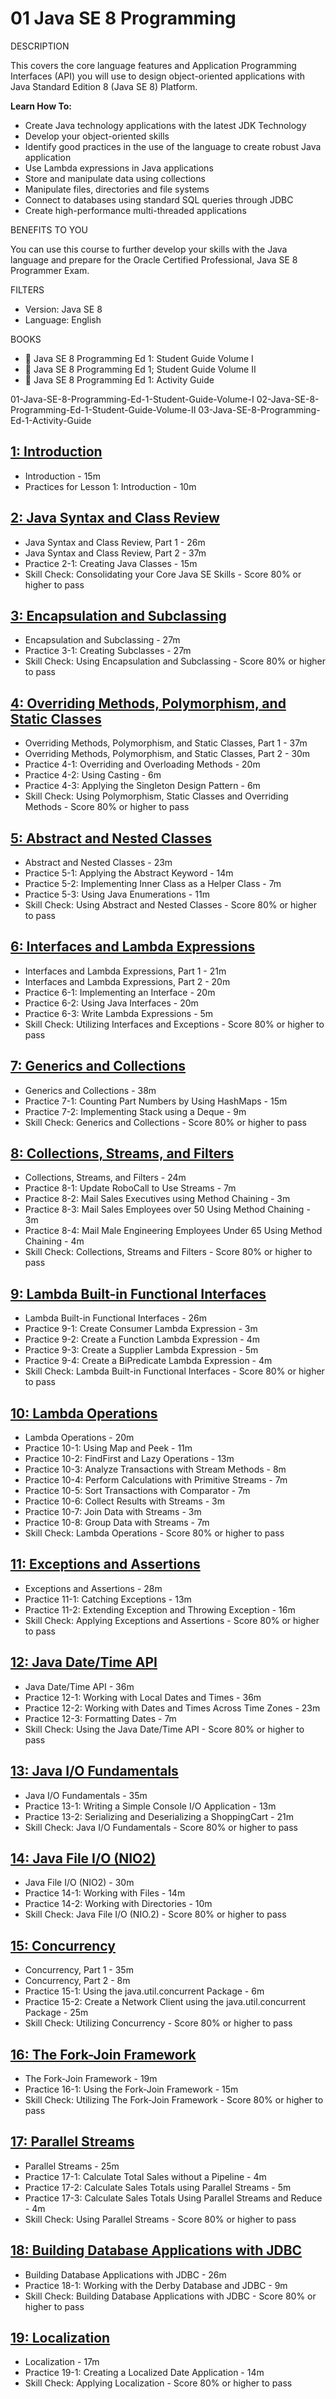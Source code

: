 # 01 Java SE 8 Programming

DESCRIPTION

This covers the core language features and Application Programming Interfaces (API) you will use to design object-oriented applications with Java Standard Edition 8 (Java SE 8) Platform.

**Learn How To:**

* Create Java technology applications with the latest JDK Technology
* Develop your object-oriented skills
* Identify good practices in the use of the language to create robust Java application
* Use Lambda expressions in Java applications
* Store and manipulate data using collections
* Manipulate files, directories and file systems
* Connect to databases using standard SQL queries through JDBC
* Create high-performance multi-threaded applications

BENEFITS TO YOU

You can use this course to further develop your skills with the Java language and prepare for the Oracle Certified Professional, Java SE 8 Programmer Exam.

FILTERS

* Version: Java SE 8
* Language: English

BOOKS

* 📕 Java SE 8 Programming Ed 1: Student Guide Volume I
* 📕 Java SE 8 Programming Ed 1; Student Guide Volume II
* 📕 Java SE 8 Programming Ed 1: Activity Guide

01-Java-SE-8-Programming-Ed-1-Student-Guide-Volume-I
02-Java-SE-8-Programming-Ed-1-Student-Guide-Volume-II
03-Java-SE-8-Programming-Ed-1-Activity-Guide


## [1: Introduction](01-Java-SE-8-Programming/01-Introduction.md)

   * Introduction - 15m
   * Practices for Lesson 1: Introduction - 10m

## [2: Java Syntax and Class Review](01-Java-SE-8-Programming/02-Java-Syntax-and-Class-Review.md)

   * Java Syntax and Class Review, Part 1 - 26m
   * Java Syntax and Class Review, Part 2 - 37m
   * Practice 2-1: Creating Java Classes - 15m
   * Skill Check: Consolidating your Core Java SE Skills - Score 80% or higher to pass

## [3: Encapsulation and Subclassing](01-Java-SE-8-Programming/03-Encapsulation-and-Subclassing.md)

   * Encapsulation and Subclassing - 27m
   * Practice 3-1: Creating Subclasses - 27m
   * Skill Check: Using Encapsulation and Subclassing - Score 80% or higher to pass

## [4: Overriding Methods, Polymorphism, and Static Classes](01-Java-SE-8-Programming/04-Overriding-Methods-Polymorphism-and-Static-Classes.md)

   * Overriding Methods, Polymorphism, and Static Classes, Part 1 - 37m
   * Overriding Methods, Polymorphism, and Static Classes, Part 2 - 30m
   * Practice 4-1: Overriding and Overloading Methods - 20m
   * Practice 4-2: Using Casting - 6m
   * Practice 4-3: Applying the Singleton Design Pattern - 6m
   * Skill Check: Using Polymorphism, Static Classes and Overriding Methods - Score 80% or higher to pass

## [5: Abstract and Nested Classes](01-Java-SE-8-Programming/05-Abstract-and-Nested-Classes.md)

   * Abstract and Nested Classes - 23m
   * Practice 5-1: Applying the Abstract Keyword - 14m
   * Practice 5-2: Implementing Inner Class as a Helper Class - 7m
   * Practice 5-3: Using Java Enumerations - 11m
   * Skill Check: Using Abstract and Nested Classes - Score 80% or higher to pass

## [6: Interfaces and Lambda Expressions](01-Java-SE-8-Programming/06-Interfaces-and-Lambda-Expressions.md)

   * Interfaces and Lambda Expressions, Part 1 - 21m
   * Interfaces and Lambda Expressions, Part 2 - 20m
   * Practice 6-1: Implementing an Interface - 20m
   * Practice 6-2: Using Java Interfaces - 20m
   * Practice 6-3: Write Lambda Expressions - 5m
   * Skill Check: Utilizing Interfaces and Exceptions - Score 80% or higher to pass

## [7: Generics and Collections](01-Java-SE-8-Programming/07-Generics-and-Collections.md)

   * Generics and Collections - 38m
   * Practice 7-1: Counting Part Numbers by Using HashMaps - 15m
   * Practice 7-2: Implementing Stack using a Deque - 9m
   * Skill Check: Generics and Collections - Score 80% or higher to pass

## [8: Collections, Streams, and Filters](01-Java-SE-8-Programming/08-Collections-Streams-and-Filters.md)

   * Collections, Streams, and Filters - 24m
   * Practice 8-1: Update RoboCall to Use Streams - 7m
   * Practice 8-2: Mail Sales Executives using Method Chaining - 3m
   * Practice 8-3: Mail Sales Employees over 50 Using Method Chaining - 3m
   * Practice 8-4: Mail Male Engineering Employees Under 65 Using Method Chaining - 4m
   * Skill Check: Collections, Streams and Filters - Score 80% or higher to pass

## [9: Lambda Built-in Functional Interfaces](01-Java-SE-8-Programming/09-Lambda-Built-in-Functional-Interfaces.md)

   * Lambda Built-in Functional Interfaces - 26m
   * Practice 9-1: Create Consumer Lambda Expression - 3m
   * Practice 9-2: Create a Function Lambda Expression - 4m
   * Practice 9-3: Create a Supplier Lambda Expression - 5m
   * Practice 9-4: Create a BiPredicate Lambda Expression - 4m
   * Skill Check: Lambda Built-in Functional Interfaces - Score 80% or higher to pass

## [10: Lambda Operations](01-Java-SE-8-Programming/10-Lambda-Operations.md)

   * Lambda Operations - 20m
   * Practice 10-1: Using Map and Peek - 11m
   * Practice 10-2: FindFirst and Lazy Operations - 13m
   * Practice 10-3: Analyze Transactions with Stream Methods - 8m
   * Practice 10-4: Perform Calculations with Primitive Streams - 7m
   * Practice 10-5: Sort Transactions with Comparator - 7m
   * Practice 10-6: Collect Results with Streams - 3m
   * Practice 10-7: Join Data with Streams - 3m
   * Practice 10-8: Group Data with Streams - 7m
   * Skill Check: Lambda Operations - Score 80% or higher to pass

## [11: Exceptions and Assertions](01-Java-SE-8-Programming/11-Exceptions-and-Assertions.md)

   * Exceptions and Assertions - 28m
   * Practice 11-1: Catching Exceptions - 13m
   * Practice 11-2: Extending Exception and Throwing Exception - 16m
   * Skill Check: Applying Exceptions and Assertions - Score 80% or higher to pass
   
## [12: Java Date/Time API](01-Java-SE-8-Programming/12-Java-Date-Time-API.md)

   * Java Date/Time API - 36m
   * Practice 12-1: Working with Local Dates and Times - 36m
   * Practice 12-2: Working with Dates and Times Across Time Zones - 23m
   * Practice 12-3: Formatting Dates - 7m
   * Skill Check: Using the Java Date/Time API - Score 80% or higher to pass

## [13: Java I/O Fundamentals](01-Java-SE-8-Programming/13-Java-IO-Fundamentals.md)
 
   * Java I/O Fundamentals - 35m
   * Practice 13-1: Writing a Simple Console I/O Application - 13m
   * Practice 13-2: Serializing and Deserializing a ShoppingCart - 21m
   * Skill Check: Java I/O Fundamentals - Score 80% or higher to pass

## [14: Java File I/O (NIO2)](01-Java-SE-8-Programming/14-Java-File-IO-NIO2.md)

   * Java File I/O (NIO2) - 30m
   * Practice 14-1: Working with Files - 14m
   * Practice 14-2: Working with Directories - 10m
   * Skill Check: Java File I/O (NIO.2) - Score 80% or higher to pass

## [15: Concurrency](01-Java-SE-8-Programming/15-Concurrency.md)

   * Concurrency, Part 1 - 35m
   * Concurrency, Part 2 - 8m
   * Practice 15-1: Using the java.util.concurrent Package - 6m
   * Practice 15-2: Create a Network Client using the java.util.concurrent Package - 25m
   * Skill Check: Utilizing Concurrency - Score 80% or higher to pass

## [16: The Fork-Join Framework](01-Java-SE-8-Programming/16-The-Fork-Join-Framework.md)

   * The Fork-Join Framework - 19m
   * Practice 16-1: Using the Fork-Join Framework - 15m
   * Skill Check: Utilizing The Fork-Join Framework - Score 80% or higher to pass

## [17: Parallel Streams](01-Java-SE-8-Programming/17-Parallel-Streams.md)

   * Parallel Streams - 25m
   * Practice 17-1: Calculate Total Sales without a Pipeline - 4m
   * Practice 17-2: Calculate Sales Totals using Parallel Streams - 5m
   * Practice 17-3: Calculate Sales Totals Using Parallel Streams and Reduce - 4m
   * Skill Check: Using Parallel Streams - Score 80% or higher to pass

## [18: Building Database Applications with JDBC](01-Java-SE-8-Programming/18-Building-Database-Applications-with-JDBC.md)

   * Building Database Applications with JDBC - 26m
   * Practice 18-1: Working with the Derby Database and JDBC - 9m
   * Skill Check: Building Database Applications with JDBC - Score 80% or higher to pass

## [19: Localization](01-Java-SE-8-Programming/19-Localization.md)

   * Localization - 17m
   * Practice 19-1: Creating a Localized Date Application - 14m
   * Skill Check: Applying Localization - Score 80% or higher to pass
